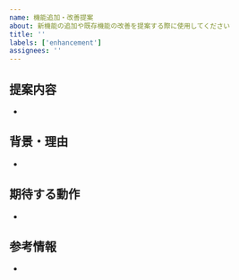 ```yaml
---
name: 機能追加・改善提案
about: 新機能の追加や既存機能の改善を提案する際に使用してください
title: ''
labels: ['enhancement']
assignees: ''
---
```


## 提案内容
<!-- 具体的にどのような機能や改善を提案するか詳しく記述してください -->
-

## 背景・理由
<!-- この機能が必要な理由や背景、解決したい問題を記述してください -->
-

## 期待する動作
<!-- 実装後にどのような動作や結果になるかを記述してください -->
-

## 参考情報
<!-- 関連する記事、ライブラリ、他プロジェクトの実装例などがあれば記載してください -->
-

